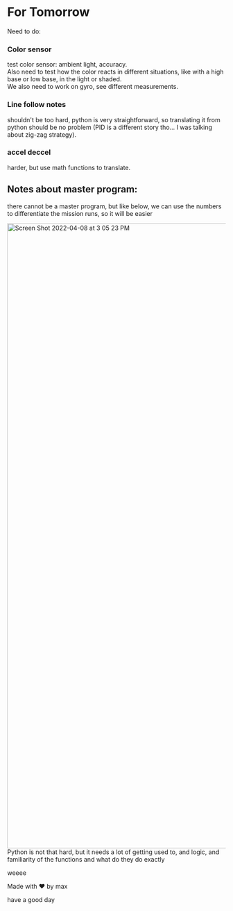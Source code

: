 # For Tomorrow
Need to do: 
### Color sensor
test color sensor: ambient light, accuracy. \
Also need to test how the color reacts in different situations, like with a high base or low base, in the light or shaded. \
We also need to work on gyro, see different measurements. 

### Line follow notes
shouldn't be too hard, python is very straightforward, so translating it from python should be no problem (PID is a different story tho... I was talking about zig-zag strategy).

### accel deccel
harder, but use math functions to translate.


## Notes about master program: 
there cannot be a master program, but like below, we can use the numbers to differentiate the mission runs, so it will be easier 

<img width="1440" alt="Screen Shot 2022-04-08 at 3 05 23 PM" src="https://user-images.githubusercontent.com/77656052/162538196-94e63c5d-c3c2-41b3-bd9d-6e853ea17d9d.png">
Python is not that hard, but it needs a lot of getting used to, and logic, and familiarity of the functions and what do they do exactly

weeee

Made with ❤️ by max 

have a good day
